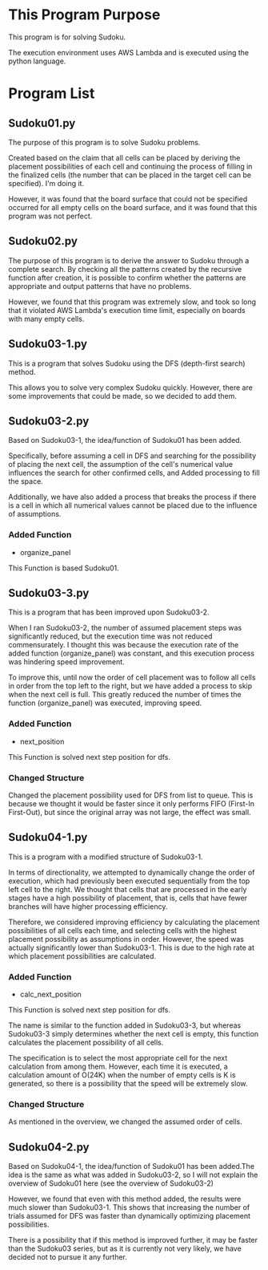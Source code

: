 # This Program Purpose
This program is for solving Sudoku.

The execution environment uses AWS Lambda and is executed using the python language.

# Program List
## Sudoku01.py
The purpose of this program is to solve Sudoku problems. 

Created based on the claim that all cells can be placed by deriving the placement possibilities of each cell and continuing the process of filling in the finalized cells (the number that can be placed in the target cell can be specified). I'm doing it.

However, it was found that the board surface that could not be specified occurred for all empty cells on the board surface, and it was found that this program was not perfect.


## Sudoku02.py
The purpose of this program is to derive the answer to Sudoku through a complete search.
By checking all the patterns created by the recursive function after creation, it is possible to confirm whether the patterns are appropriate and output patterns that have no problems.

However, we found that this program was extremely slow, and took so long that it violated AWS Lambda's execution time limit, especially on boards with many empty cells.


## Sudoku03-1.py
This is a program that solves Sudoku using the DFS (depth-first search) method.

This allows you to solve very complex Sudoku quickly. However, there are some improvements that could be made, so we decided to add them.


## Sudoku03-2.py
Based on Sudoku03-1, the idea/function of Sudoku01 has been added.

Specifically, before assuming a cell in DFS and searching for the possibility of placing the next cell, the assumption of the cell's numerical value influences the search for other confirmed cells, and Added processing to fill the space.

Additionally, we have also added a process that breaks the process if there is a cell in which all numerical values ​​cannot be placed due to the influence of assumptions.

### Added Function
- organize_panel

This Function is based Sudoku01. 

## Sudoku03-3.py
This is a program that has been improved upon Sudoku03-2.

When I ran Sudoku03-2, the number of assumed placement steps was significantly reduced, but the execution time was not reduced commensurately. I thought this was because the execution rate of the added function (organize_panel) was constant, and this execution process was hindering speed improvement.

To improve this, until now the order of cell placement was to follow all cells in order from the top left to the right, but we have added a process to skip when the next cell is full. This greatly reduced the number of times the function (organize_panel) was executed, improving speed.

### Added Function
- next_position

This Function is solved next step position for dfs.

### Changed Structure
Changed the placement possibility used for DFS from list to queue.
This is because we thought it would be faster since it only performs FIFO (First-In First-Out), but since the original array was not large, the effect was small.


## Sudoku04-1.py
This is a program with a modified structure of Sudoku03-1.

In terms of directionality, we attempted to dynamically change the order of execution, which had previously been executed sequentially from the top left cell to the right. We thought that cells that are processed in the early stages have a high possibility of placement, that is, cells that have fewer branches will have higher processing efficiency.

Therefore, we considered improving efficiency by calculating the placement possibilities of all cells each time, and selecting cells with the highest placement possibility as assumptions in order.
However, the speed was actually significantly lower than Sudoku03-1. This is due to the high rate at which placement possibilities are calculated.

### Added Function
- calc_next_position

This Function is solved next step position for dfs.

The name is similar to the function added in Sudoku03-3, but whereas Sudoku03-3 simply determines whether the next cell is empty, this function calculates the placement possibility of all cells.

The specification is to select the most appropriate cell for the next calculation from among them.
However, each time it is executed, a calculation amount of O(24K) when the number of empty cells is K is generated, so there is a possibility that the speed will be extremely slow.

### Changed Structure
As mentioned in the overview, we changed the assumed order of cells.


## Sudoku04-2.py
Based on Sudoku04-1, the idea/function of Sudoku01 has been added.The idea is the same as what was added in Sudoku03-2, so I will not explain the overview of Sudoku01 here (see the overview of Sudoku03-2)

However, we found that even with this method added, the results were much slower than Sudoku03-1. This shows that increasing the number of trials assumed for DFS was faster than dynamically optimizing placement possibilities.

There is a possibility that if this method is improved further, it may be faster than the Sudoku03 series, but as it is currently not very likely, we have decided not to pursue it any further.

